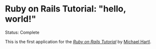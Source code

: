 # Ruby on Rails Tutorial: "hello, world!"

Status: Complete

This is the first application for the
[*Ruby on Rails Tutorial*](http://www.railstutorial.org/)
by [Michael Hartl](http://www.michaelhartl.com/).
